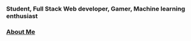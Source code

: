 ### Student, Full Stack Web developer, Gamer, Machine learning enthusiast
###  <a href="https://viraj-s.netlify.app">About Me</a>

